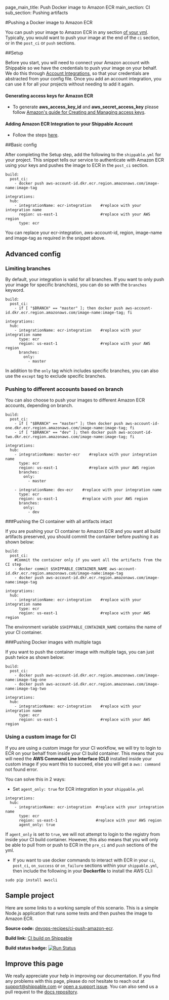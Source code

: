 page_main_title: Push Docker image to Amazon ECR
main_section: CI
sub_section: Pushing artifacts

#Pushing a Docker image to Amazon ECR

You can push your image to Amazon ECR in any section [of your yml](../platform/shippable-yml/). Typically, you would want to push your image at the end of the `ci` section, or in the `post_ci` or `push` sections.

##Setup

Before you start, you will need to connect your Amazon account with Shippable so we have the credentials to push your image on your behalf. We do this through <a href="../../getting-started/integrations/"> Account Integrations</a>, so that your credentials are abstracted from your config file. Once you add an account integration, you can use it for all your projects without needing to add it again.

#### Generating access keys for Amazon ECR
- To generate **aws_access_key_id** and **aws_secret_access_key** please follow <a href="http://docs.aws.amazon.com/general/latest/gr/managing-aws-access-keys.html">Amazon's guide for Creating and Managing access keys</a>.

#### Adding Amazon ECR Integration to your Shippable Account
- Follow the steps [here](/platform/int-amazon-ecr/#amazon-ecr-integration).

##Basic config

After completing the Setup step, add the following to the `shippable.yml` for your project. This snippet tells our service to authenticate with Amazon ECR using your keys and pushes the image to ECR in the `post_ci` section.

```
build:
  post_ci:
    - docker push aws-account-id.dkr.ecr.region.amazonaws.com/image-name:image-tag

integrations:
  hub:
    - integrationName: ecr-integration    #replace with your integration name
      region: us-east-1                   #replace with your AWS region
      type: ecr
```

You can replace your ecr-integration, aws-account-id, region, image-name and image-tag as required in the snippet above.

## Advanced config

### Limiting branches

By default, your integration is valid for all branches. If you want to only push your image for specific branch(es), you can do so with the `branches` keyword.

```
build:
  post_ci:
    - if [ "$BRANCH" == "master" ]; then docker push aws-account-id.dkr.ecr.region.amazonaws.com/image-name:image-tag; fi

integrations:                               
  hub:
    - integrationName: ecr-integration    #replace with your integration name
      type: ecr
      region: us-east-1                   #replace with your AWS region
      branches:
        only:
          - master

```
In addition to the `only` tag which includes specific branches, you can also use the `except` tag to exclude specific branches.

### Pushing to different accounts based on branch

You can also choose to push your images to different Amazon ECR accounts, depending on branch.

```
build:
  post_ci:
    - if [ "$BRANCH" == "master" ]; then docker push aws-account-id-one.dkr.ecr.region.amazonaws.com/image-name:image-tag; fi
    - if [ "$BRANCH" == "dev" ]; then docker push aws-account-id-two.dkr.ecr.region.amazonaws.com/image-name:image-tag; fi

integrations:                               
  hub:
    - integrationName: master-ecr    #replace with your integration name
      type: ecr
      region: us-east-1              #replace with your AWS region
      branches:
        only:
          - master

    - integrationName: dev-ecr    #replace with your integration name
      type: ecr
      region: us-east-1           #replace with your AWS region
      branches:
        only:
          - dev

```

###Pushing the CI container with all artifacts intact

If you are pushing your CI container to Amazon ECR and you want all build artifacts preserved, you should commit the container before pushing it as shown below:

```
build:
  post_ci:
    #Commit the container only if you want all the artifacts from the CI step
    - docker commit $SHIPPABLE_CONTAINER_NAME aws-account-id.dkr.ecr.region.amazonaws.com/image-name:image-tag
    - docker push aws-account-id.dkr.ecr.region.amazonaws.com/image-name:image-tag

integrations:                               
  hub:
    - integrationName: ecr-integration    #replace with your integration name
      type: ecr
      region: us-east-1                   #replace with your AWS region
```

The environment variable `$SHIPPABLE_CONTAINER_NAME` contains the name of your CI container.

###Pushing Docker images with multiple tags

If you want to push the container image with multiple tags, you can just push twice as shown below:


```
build:
  post_ci:
    - docker push aws-account-id.dkr.ecr.region.amazonaws.com/image-name:image-tag-one
    - docker push aws-account-id.dkr.ecr.region.amazonaws.com/image-name:image-tag-two

integrations:                               
  hub:
    - integrationName: ecr-integration    #replace with your integration name
      type: ecr
      region: us-east-1                   #replace with your AWS region
```

### Using a custom image for CI

If you are using a custom image for your CI workflow, we will try to login to ECR on your behalf from inside your CI build container. This means that you will need the **AWS Command Line Interface (CLI)** installed inside your custom image if you want this to succeed, else you will get a `aws: command` not found error.

You can solve this in 2 ways:

-  Set `agent_only: true` for ECR integration in your `shippable.yml`

```
integrations:
  hub:
    - integrationName: ecr-integration  #replace with your integration name
      type: ecr
      region: us-east-1                 #replace with your AWS region
      agent_only: true
```
If `agent_only` is set to `true`, we will not attempt to login to the registry from inside your CI build container. However, this also means that you will only be able to pull from or push to ECR in the `pre_ci` and `push` sections of the yml.

-  If you want to use docker commands to interact with ECR in your `ci`, `post_ci`, `on_success` or `on_failure` sections within your `shippable.yml`, then include the following in your **Dockerfile** to install the AWS CLI:
```
sudo pip install awscli
```

## Sample project

Here are some links to a working sample of this scenario. This is a simple Node.js application that runs some tests and then pushes
the image to Amazon ECR.

**Source code:**  [devops-recipes/ci-push-amazon-ecr](https://github.com/devops-recipes/ci-push-amazon-ecr).

**Build link:** <a href="https://app.shippable.com/github/himanshu0503/ci-push-amazon-ecr/runs/8/1/console"> CI build on Shippable</a>

**Build status badge:** [![Run Status](https://api.shippable.com/projects/59006c891fb3ec0700e1d646/badge?branch=master)](https://app.shippable.com/github/himanshu0503/ci-push-amazon-ecr)

## Improve this page

We really appreciate your help in improving our documentation. If you find any problems with this page, please do not hesitate to reach out at [support@shippable.com](mailto:support@shippable.com) or [open a support issue](https://www.github.com/Shippable/support/issues). You can also send us a pull request to the [docs repository](https://www.github.com/Shippable/docs).
